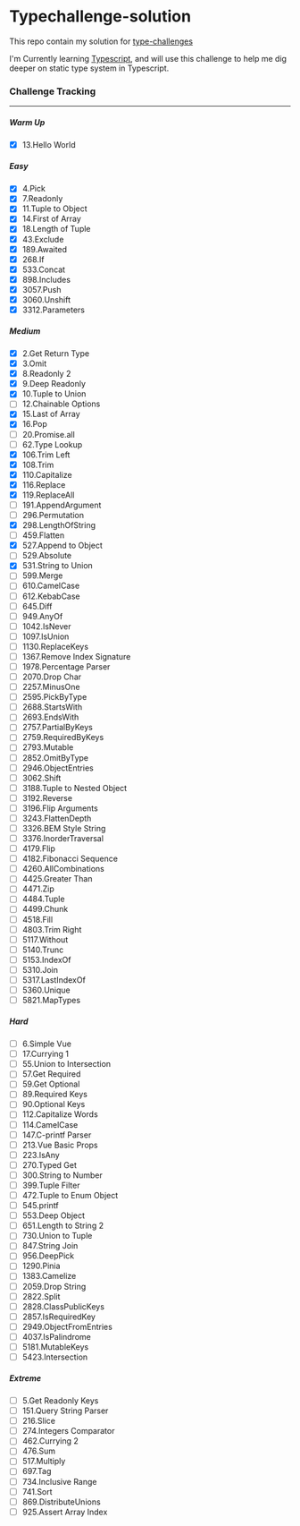 # Typechallenge-solution

This repo contain my solution for [type-challenges](https://github.com/type-challenges/type-challenges)

I'm Currently learning [Typescript](typescriptlang.org/), and will use this challenge to help me dig deeper on static type system in Typescript.

### Challenge Tracking
---

##### Warm Up

- [x] 13.Hello World

##### Easy

- [x] 4.Pick
- [x] 7.Readonly
- [x] 11.Tuple to Object
- [x] 14.First of Array
- [x] 18.Length of Tuple
- [x] 43.Exclude
- [x] 189.Awaited
- [x] 268.If
- [x] 533.Concat
- [x] 898.Includes
- [x] 3057.Push
- [x] 3060.Unshift
- [x] 3312.Parameters

##### Medium

- [x] 2.Get Return Type
- [x] 3.Omit
- [x] 8.Readonly 2
- [x] 9.Deep Readonly
- [x] 10.Tuple to Union
- [ ] 12.Chainable Options
- [x] 15.Last of Array
- [x] 16.Pop
- [ ] 20.Promise.all
- [ ] 62.Type Lookup
- [x] 106.Trim Left
- [x] 108.Trim
- [x] 110.Capitalize
- [x] 116.Replace
- [x] 119.ReplaceAll
- [ ] 191.AppendArgument
- [ ] 296.Permutation
- [x] 298.LengthOfString
- [ ] 459.Flatten
- [x] 527.Append to Object
- [ ] 529.Absolute
- [x] 531.String to Union
- [ ] 599.Merge
- [ ] 610.CamelCase
- [ ] 612.KebabCase
- [ ] 645.Diff
- [ ] 949.AnyOf
- [ ] 1042.IsNever
- [ ] 1097.IsUnion
- [ ] 1130.ReplaceKeys
- [ ] 1367.Remove Index Signature
- [ ] 1978.Percentage Parser
- [ ] 2070.Drop Char
- [ ] 2257.MinusOne
- [ ] 2595.PickByType
- [ ] 2688.StartsWith
- [ ] 2693.EndsWith
- [ ] 2757.PartialByKeys
- [ ] 2759.RequiredByKeys
- [ ] 2793.Mutable
- [ ] 2852.OmitByType
- [ ] 2946.ObjectEntries
- [ ] 3062.Shift
- [ ] 3188.Tuple to Nested Object
- [ ] 3192.Reverse
- [ ] 3196.Flip Arguments
- [ ] 3243.FlattenDepth
- [ ] 3326.BEM Style String
- [ ] 3376.InorderTraversal
- [ ] 4179.Flip
- [ ] 4182.Fibonacci Sequence
- [ ] 4260.AllCombinations
- [ ] 4425.Greater Than
- [ ] 4471.Zip
- [ ] 4484.Tuple
- [ ] 4499.Chunk
- [ ] 4518.Fill
- [ ] 4803.Trim Right
- [ ] 5117.Without
- [ ] 5140.Trunc
- [ ] 5153.IndexOf
- [ ] 5310.Join
- [ ] 5317.LastIndexOf
- [ ] 5360.Unique
- [ ] 5821.MapTypes

##### Hard

- [ ] 6.Simple Vue
- [ ] 17.Currying 1
- [ ] 55.Union to Intersection
- [ ] 57.Get Required
- [ ] 59.Get Optional
- [ ] 89.Required Keys
- [ ] 90.Optional Keys
- [ ] 112.Capitalize Words
- [ ] 114.CamelCase
- [ ] 147.C-printf Parser
- [ ] 213.Vue Basic Props
- [ ] 223.IsAny
- [ ] 270.Typed Get
- [ ] 300.String to Number
- [ ] 399.Tuple Filter
- [ ] 472.Tuple to Enum Object
- [ ] 545.printf
- [ ] 553.Deep Object
- [ ] 651.Length to String 2
- [ ] 730.Union to Tuple
- [ ] 847.String Join
- [ ] 956.DeepPick
- [ ] 1290.Pinia
- [ ] 1383.Camelize
- [ ] 2059.Drop String
- [ ] 2822.Split
- [ ] 2828.ClassPublicKeys
- [ ] 2857.IsRequiredKey
- [ ] 2949.ObjectFromEntries
- [ ] 4037.IsPalindrome
- [ ] 5181.MutableKeys
- [ ] 5423.Intersection

##### Extreme

- [ ] 5.Get Readonly Keys
- [ ] 151.Query String Parser
- [ ] 216.Slice
- [ ] 274.Integers Comparator
- [ ] 462.Currying 2
- [ ] 476.Sum
- [ ] 517.Multiply
- [ ] 697.Tag
- [ ] 734.Inclusive Range
- [ ] 741.Sort
- [ ] 869.DistributeUnions
- [ ] 925.Assert Array Index
